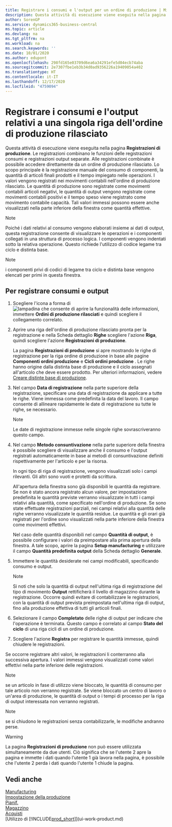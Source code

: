 ```yaml
---
title: Registrare i consumi e l'output per un ordine di produzione | Microsoft Docs
description: Questa attività di esecuzione viene eseguita nella pagina **Registrazioni di produzione**. Le registrazioni combinano le funzioni delle registrazioni consumi e registrazioni output separate. Alle registrazioni combinate è possibile accedere direttamente da un ordine di produzione rilasciato. Lo scopo principale è la registrazione manuale del consumo di componenti, la quantità di articoli finali prodotti e il tempo impiegato nelle operazioni.
author: SorenGP
ms.service: dynamics365-business-central
ms.topic: article
ms.devlang: na
ms.tgt_pltfrm: na
ms.workload: na
ms.search.keywords: ''
ms.date: 10/01/2020
ms.author: edupont
ms.openlocfilehash: 298fd165e03709d6ea6a34291efe5d04ecb74aba
ms.sourcegitcommit: 2e7307fbe1eb3b34d0ad9356226a19409054a402
ms.translationtype: HT
ms.contentlocale: it-IT
ms.lasthandoff: 12/17/2020
ms.locfileid: "4759094"
---
```

# <a name="register-consumption-and-output-for-one-released-production-order-line"></a>Registrare i consumi e l'output relativi a una singola riga dell'ordine di produzione rilasciato
Questa attività di esecuzione viene eseguita nella pagina **Registrazioni di produzione**. Le registrazioni combinano le funzioni delle registrazioni consumi e registrazioni output separate. Alle registrazioni combinate è possibile accedere direttamente da un ordine di produzione rilasciato. Lo scopo principale è la registrazione manuale del consumo di componenti, la quantità di articoli finali prodotti e il tempo impiegato nelle operazioni. I valori vengono registrati nei movimenti contabili nell'ordine di produzione rilasciato. Le quantità di produzione sono registrate come movimenti contabili articoli negativi, le quantità di output vengono registrate come movimenti contabili positivi e il tempo speso viene registrato come movimento contabile capacità. Tali valori immessi possono essere anche visualizzati nella parte inferiore della finestra come quantità effettive.  

> [!NOTE]  
>  Poiché i dati relativi al consumo vengono elaborati insieme ai dati di output, questa registrazione consente di visualizzare le operazioni e i componenti collegati in una struttura di processo logica. I componenti vengono indentati sotto la relativa operazione. Questo richiede l'utilizzo di codice legame tra ciclo e distinta base.  

> [!NOTE]  
>  i componenti privi di codici di legame tra ciclo e distinta base vengono elencati per primi in questa finestra.  

## <a name="to-register-consumption-and-output"></a>Per registrare consumi e output  
1.  Scegliere l'icona a forma di ![lampadina che consente di aprire la funzionalità delle informazioni](media/ui-search/search_small.png "Informazioni sull'operazione che si desidera eseguire"), immettere **Ordini di produzione rilasciati** e quindi scegliere il collegamento correlato.  
2.  Aprire una riga dell'ordine di produzione rilasciato pronta per la registrazione e nella Scheda dettaglio **Righe** scegliere l'azione **Riga**, quindi scegliere l'azione **Registrazioni di produzione**.  

    La pagina **Registrazioni di produzione** si apre mostrando le righe di registrazione per la riga ordine di produzione in base alle pagine **Componenti ordini produzione** e **Cicli ordini produzione** . Le righe hanno origine dalla distinta base di produzione e il ciclo assegnati all'articolo che deve essere prodotto. Per ulteriori informazioni, vedere [Creare distinte base di produzione](production-how-to-create-routings.md).  

3.  Nel campo **Data di registrazione** nella parte superiore della registrazione, specificare una data di registrazione da applicare a tutte le righe. Viene immessa come predefinita la data del lavoro. Il campo consente di allineare rapidamente le date di registrazione su tutte le righe, se necessario.  

    > [!NOTE]  
    >  Le date di registrazione immesse nelle singole righe sovrascriveranno questo campo.  

4.  Nel campo **Metodo consuntivazione** nella parte superiore della finestra è possibile scegliere di visualizzare anche il consumo e l'output registrati automaticamente in base ai metodi di consuntivazione definiti rispettivamente per l'articolo e per la risorsa.  

    In ogni tipo di riga di registrazione, vengono visualizzati solo i campi rilevanti. Gli altri sono vuoti e protetti da scrittura.  

    All'apertura della finestra sono già disponibili le quantità da registrare. Se non è stato ancora registrato alcun valore, per impostazione predefinita le quantità previste verranno visualizzate in tutti i campi relativi alla quantità, come specificato nell'ordine di produzione. Se sono state effettuate registrazioni parziali, nei campi relativi alla quantità delle righe verranno visualizzate le quantità residue. Le quantità e gli orari già registrati per l'ordine sono visualizzati nella parte inferiore della finestra come movimenti effettivi.  

    Nel caso delle quantità disponibili nel campo **Quantità di output**, è possibile configurare i valori da preimpostare alla prima apertura della finestra. A tale scopo, aprire la pagina **Setup manufacturing** e utilizzare il campo **Quantità predefinita output** della Scheda dettaglio **Generale**.

5.  Immettere le quantità desiderate nei campi modificabili, specificando consumo e output.  

    > [!NOTE]  
    >  Si noti che solo la quantità di output nell'ultima riga di registrazione del tipo di movimento **Output** rettificherà il livello di magazzino durante la registrazione. Occorre quindi evitare di contabilizzare le registrazioni, con la quantità di output prevista preimpostata nell'ultima riga di output, fino alla produzione effettiva di tutti gli articoli finali.  

6.  Selezionare il campo **Completato** delle righe di output per indicare che l'operazione è terminata. Questo campo è correlato al campo **Stato del ciclo** di una riga cicli di un ordine di produzione.  
7.  Scegliere l'azione **Registra** per registrare le quantità immesse, quindi chiudere le registrazioni.  

Se occorre registrare altri valori, le registrazioni li conterranno alla successiva apertura. I valori immessi vengono visualizzati come valori effettivi nella parte inferiore delle registrazioni.  

> [!NOTE]  
>   se un articolo in fase di utilizzo viene bloccato, le quantità di consumo per tale articolo non verranno registrate. Se viene bloccato un centro di lavoro o un'area di produzione, le quantità di output o i tempi di processo per la riga di output interessata non verranno registrati.  

> [!NOTE]  
>  se si chiudono le registrazioni senza contabilizzarle, le modifiche andranno perse.  

> [!WARNING]  
>  La pagina **Registrazioni di produzione** non può essere utilizzata simultaneamente da due utenti. Ciò significa che se l'utente 2 apre la pagina e immette i dati quando l'utente 1 già lavora nella pagina, è possibile che l'utente 2 perda i dati quando l'utente 1 chiude la pagina.  

## <a name="see-also"></a>Vedi anche  
[Manufacturing](production-manage-manufacturing.md)    
[Impostazione della produzione](production-configure-production-processes.md)  
[Pianif.](production-planning.md)      
[Magazzino](inventory-manage-inventory.md)  
[Acquisti](purchasing-manage-purchasing.md)  
[Utilizzo di [!INCLUDE[prod_short](includes/prod_short.md)]](ui-work-product.md)
